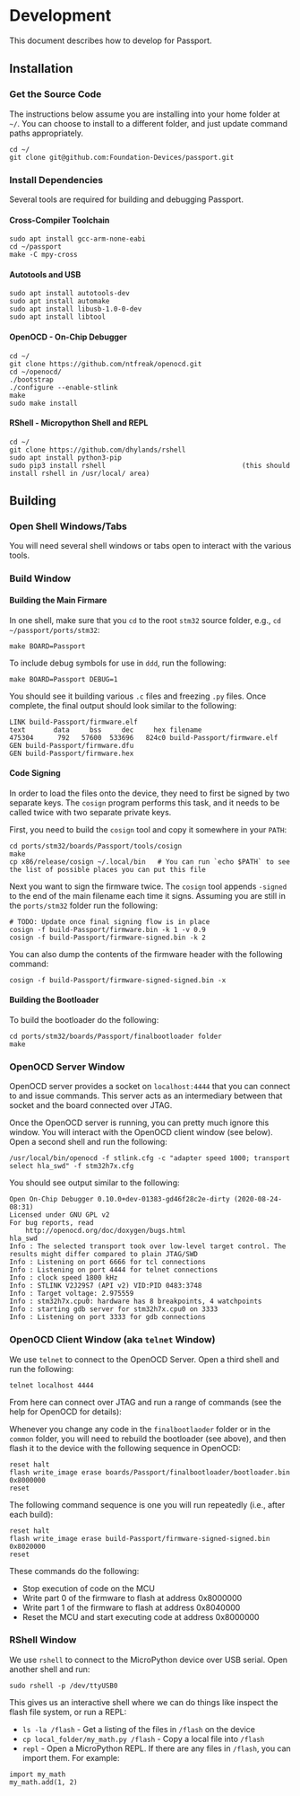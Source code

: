 # Development

This document describes how to develop for Passport.

## Installation

### Get the Source Code
The instructions below assume you are installing into your home folder at `~/`.  You can choose
to install to a different folder, and just update command paths appropriately.

    cd ~/
    git clone git@github.com:Foundation-Devices/passport.git

### Install Dependencies
Several tools are required for building and debugging Passport.

#### Cross-Compiler Toolchain
    sudo apt install gcc-arm-none-eabi
    cd ~/passport
    make -C mpy-cross

#### Autotools and USB

    sudo apt install autotools-dev
    sudo apt install automake
    sudo apt install libusb-1.0-0-dev
    sudo apt install libtool

#### OpenOCD - On-Chip Debugger
    cd ~/
    git clone https://github.com/ntfreak/openocd.git
    cd ~/openocd/
    ./bootstrap
    ./configure --enable-stlink
    make
    sudo make install

#### RShell - Micropython Shell and REPL
    cd ~/
    git clone https://github.com/dhylands/rshell
    sudo apt install python3-pip
    sudo pip3 install rshell                                  (this should install rshell in /usr/local/ area)

## Building
### Open Shell Windows/Tabs
You will need several shell windows or tabs open to interact with the various tools.

### Build Window

#### Building the Main Firmare
In one shell, make sure that you `cd` to the root `stm32` source folder, e.g., `cd ~/passport/ports/stm32`:

    make BOARD=Passport
    
To include debug symbols for use in `ddd`, run the following:

    make BOARD=Passport DEBUG=1

You should see it building various `.c` files and freezing `.py` files.  Once complete, the final output should look similar to the following:

    LINK build-Passport/firmware.elf
    text	   data	    bss	    dec	    hex	filename
    475304	    792	  57600	 533696	  824c0	build-Passport/firmware.elf
    GEN build-Passport/firmware.dfu
    GEN build-Passport/firmware.hex

#### Code Signing
In order to load the files onto the device, they need to first be signed by two separate keys.
The `cosign` program performs this task, and it needs to be called twice with two separate
private keys.

First, you need to build the `cosign` tool and copy it somewhere in your `PATH`:

    cd ports/stm32/boards/Passport/tools/cosign
    make
    cp x86/release/cosign ~/.local/bin   # You can run `echo $PATH` to see the list of possible places you can put this file


Next you want to sign the firmware twice.  The `cosign` tool appends `-signed` to the end of the main filename each time it signs.
Assuming you are still in the `ports/stm32` folder run the following:

    # TODO: Update once final signing flow is in place
    cosign -f build-Passport/firmware.bin -k 1 -v 0.9 
    cosign -f build-Passport/firmware-signed.bin -k 2

You can also dump the contents of the firmware header with the following command:

    cosign -f build-Passport/firmware-signed-signed.bin -x

#### Building the Bootloader
To build the bootloader do the following:

    cd ports/stm32/boards/Passport/finalbootloader folder
    make

### OpenOCD Server Window
OpenOCD server provides a socket on `localhost:4444` that you can connect to and issue commands.  This server acts as an intermediary between that socket and the board connected over JTAG.

Once the OpenOCD server is running, you can pretty much ignore this window.  You will interact with the OpenOCD client window (see below).  Open a second shell and run the following:

    /usr/local/bin/openocd -f stlink.cfg -c "adapter speed 1000; transport select hla_swd" -f stm32h7x.cfg

You should see output similar to the following:

    Open On-Chip Debugger 0.10.0+dev-01383-gd46f28c2e-dirty (2020-08-24-08:31)
    Licensed under GNU GPL v2
    For bug reports, read
        http://openocd.org/doc/doxygen/bugs.html
    hla_swd
    Info : The selected transport took over low-level target control. The results might differ compared to plain JTAG/SWD
    Info : Listening on port 6666 for tcl connections
    Info : Listening on port 4444 for telnet connections
    Info : clock speed 1800 kHz
    Info : STLINK V2J29S7 (API v2) VID:PID 0483:3748
    Info : Target voltage: 2.975559
    Info : stm32h7x.cpu0: hardware has 8 breakpoints, 4 watchpoints
    Info : starting gdb server for stm32h7x.cpu0 on 3333
    Info : Listening on port 3333 for gdb connections

### OpenOCD Client Window (aka `telnet` Window)
We use `telnet` to connect to the OpenOCD Server.  Open a third shell and run the following:

    telnet localhost 4444

From here can connect over JTAG and run a range of commands (see the help for OpenOCD for details):

Whenever you change any code in the `finalbootlaoder` folder or in the `common` folder, you will need to rebuild the bootloader (see above), and then flash it to the device with the following sequence in OpenOCD:

    reset halt
    flash write_image erase boards/Passport/finalbootloader/bootloader.bin 0x8000000
    reset

The following command sequence is one you will run repeatedly (i.e., after each build):

    reset halt
    flash write_image erase build-Passport/firmware-signed-signed.bin 0x8020000 
    reset

These commands do the following:

- Stop execution of code on the MCU
- Write part 0 of the firmware to flash at address 0x8000000
- Write part 1 of the firmware to flash at address 0x8040000
- Reset the MCU and start executing code at address 0x8000000

### RShell Window
We use `rshell` to connect to the MicroPython device over USB serial.  Open another shell and run:

    sudo rshell -p /dev/ttyUSB0

This gives us an interactive shell where we can do things like inspect the flash file system, or run a REPL:

- `ls -la /flash` - Get a listing of the files in `/flash` on the device
- `cp local_folder/my_math.py /flash` - Copy a local file into `/flash`
- `repl` - Open a MicroPython REPL.  If there are any files in `/flash`, you can import them.  For example:

```
import my_math
my_math.add(1, 2)
```
